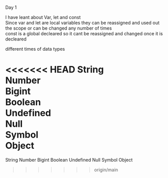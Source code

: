Day 1

I have leant about Var, let and const <br>
Since var and let are local variables they can be reassigned and used out the scope or can be changed any number of times<br>
const is a global decleared so it cant be reassigned and changed once it is decleared

different times of data types

<<<<<<< HEAD
String <br>
Number <br>
Bigint <br>
Boolean <br>
Undefined <br>
Null <br>
Symbol <br>
Object
=======
String
Number
Bigint
Boolean
Undefined
Null
Symbol
Object 
>>>>>>> origin/main
